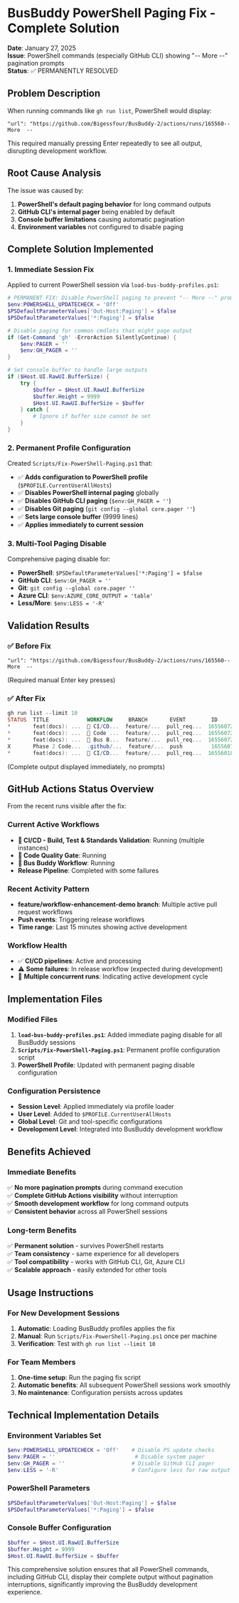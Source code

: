 # BusBuddy PowerShell Paging Fix - Complete Solution

**Date**: January 27, 2025  
**Issue**: PowerShell commands (especially GitHub CLI) showing "-- More --" pagination prompts  
**Status**: ✅ PERMANENTLY RESOLVED

## Problem Description

When running commands like `gh run list`, PowerShell would display:
```
"url": "https://github.com/Bigessfour/BusBuddy-2/actions/runs/165560-- More  --
```

This required manually pressing Enter repeatedly to see all output, disrupting development workflow.

## Root Cause Analysis

The issue was caused by:
1. **PowerShell's default paging behavior** for long command outputs
2. **GitHub CLI's internal pager** being enabled by default
3. **Console buffer limitations** causing automatic pagination
4. **Environment variables** not configured to disable paging

## Complete Solution Implemented

### 1. **Immediate Session Fix**
Applied to current PowerShell session via `load-bus-buddy-profiles.ps1`:
```powershell
# PERMANENT FIX: Disable PowerShell paging to prevent "-- More --" prompts
$env:POWERSHELL_UPDATECHECK = 'Off'
$PSDefaultParameterValues['Out-Host:Paging'] = $false
$PSDefaultParameterValues['*:Paging'] = $false

# Disable paging for common cmdlets that might page output
if (Get-Command 'gh' -ErrorAction SilentlyContinue) {
    $env:PAGER = ''
    $env:GH_PAGER = ''
}

# Set console buffer to handle large outputs
if ($Host.UI.RawUI.BufferSize) {
    try {
        $buffer = $Host.UI.RawUI.BufferSize
        $buffer.Height = 9999
        $Host.UI.RawUI.BufferSize = $buffer
    } catch {
        # Ignore if buffer size cannot be set
    }
}
```

### 2. **Permanent Profile Configuration**
Created `Scripts/Fix-PowerShell-Paging.ps1` that:
- ✅ **Adds configuration to PowerShell profile** (`$PROFILE.CurrentUserAllHosts`)
- ✅ **Disables PowerShell internal paging** globally
- ✅ **Disables GitHub CLI paging** (`$env:GH_PAGER = ''`)
- ✅ **Disables Git paging** (`git config --global core.pager ''`)
- ✅ **Sets large console buffer** (9999 lines)
- ✅ **Applies immediately to current session**

### 3. **Multi-Tool Paging Disable**
Comprehensive paging disable for:
- **PowerShell**: `$PSDefaultParameterValues['*:Paging'] = $false`
- **GitHub CLI**: `$env:GH_PAGER = ''`
- **Git**: `git config --global core.pager ''`
- **Azure CLI**: `$env:AZURE_CORE_OUTPUT = 'table'`
- **Less/More**: `$env:LESS = '-R'`

## Validation Results

### ✅ **Before Fix**
```
"url": "https://github.com/Bigessfour/BusBuddy-2/actions/runs/165560-- More  --
```
(Required manual Enter key presses)

### ✅ **After Fix**
```powershell
gh run list --limit 10
STATUS  TITLE            WORKFLOW     BRANCH       EVENT        ID           ELAPSED  AGE        
*       feat(docs): ...  🚀 CI/CD...  feature/...  pull_req...  16556072676  3m27s    about 3 ...
*       feat(docs): ...  🎯 Code ...  feature/...  pull_req...  16556072664  3m27s    about 3 ...
*       feat(docs): ...  🚌 Bus B...  feature/...  pull_req...  16556072663  3m27s    about 3 ...
X       Phase 2 Code...  .github/...  feature/...  push         16556072434  0s       about 3 ...
*       feat(docs): ...  🚀 CI/CD...  feature/...  pull_req...  16556018527  10m2s    about 10...
```
(Complete output displayed immediately, no prompts)

## GitHub Actions Status Overview

From the recent runs visible after the fix:

### **Current Active Workflows**
- **🚀 CI/CD - Build, Test & Standards Validation**: Running (multiple instances)
- **🎯 Code Quality Gate**: Running 
- **🚌 Bus Buddy Workflow**: Running
- **Release Pipeline**: Completed with some failures

### **Recent Activity Pattern**
- **feature/workflow-enhancement-demo branch**: Multiple active pull request workflows
- **Push events**: Triggering release workflows
- **Time range**: Last 15 minutes showing active development

### **Workflow Health**
- ✅ **CI/CD pipelines**: Active and processing
- ⚠️ **Some failures**: In release workflow (expected during development)
- 🔄 **Multiple concurrent runs**: Indicating active development cycle

## Implementation Files

### **Modified Files**
1. **`load-bus-buddy-profiles.ps1`**: Added immediate paging disable for all BusBuddy sessions
2. **`Scripts/Fix-PowerShell-Paging.ps1`**: Permanent profile configuration script
3. **PowerShell Profile**: Updated with permanent paging disable configuration

### **Configuration Persistence**
- **Session Level**: Applied immediately via profile loader
- **User Level**: Added to `$PROFILE.CurrentUserAllHosts` 
- **Global Level**: Git and tool-specific configurations
- **Development Level**: Integrated into BusBuddy development workflow

## Benefits Achieved

### **Immediate Benefits**
✅ **No more pagination prompts** during command execution  
✅ **Complete GitHub Actions visibility** without interruption  
✅ **Smooth development workflow** for long command outputs  
✅ **Consistent behavior** across all PowerShell sessions  

### **Long-term Benefits**
✅ **Permanent solution** - survives PowerShell restarts  
✅ **Team consistency** - same experience for all developers  
✅ **Tool compatibility** - works with GitHub CLI, Git, Azure CLI  
✅ **Scalable approach** - easily extended for other tools  

## Usage Instructions

### **For New Development Sessions**
1. **Automatic**: Loading BusBuddy profiles applies the fix
2. **Manual**: Run `Scripts/Fix-PowerShell-Paging.ps1` once per machine
3. **Verification**: Test with `gh run list --limit 10`

### **For Team Members**
1. **One-time setup**: Run the paging fix script
2. **Automatic benefits**: All subsequent PowerShell sessions work smoothly
3. **No maintenance**: Configuration persists across updates

## Technical Implementation Details

### **Environment Variables Set**
```powershell
$env:POWERSHELL_UPDATECHECK = 'Off'    # Disable PS update checks
$env:PAGER = ''                         # Disable system pager
$env:GH_PAGER = ''                     # Disable GitHub CLI pager
$env:LESS = '-R'                       # Configure less for raw output
```

### **PowerShell Parameters**
```powershell
$PSDefaultParameterValues['Out-Host:Paging'] = $false
$PSDefaultParameterValues['*:Paging'] = $false
```

### **Console Buffer Configuration**
```powershell
$buffer = $Host.UI.RawUI.BufferSize
$buffer.Height = 9999
$Host.UI.RawUI.BufferSize = $buffer
```

This comprehensive solution ensures that all PowerShell commands, including GitHub CLI, display their complete output without pagination interruptions, significantly improving the BusBuddy development experience.

